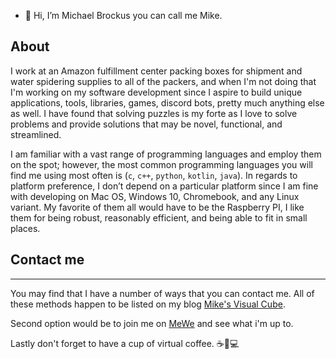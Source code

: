- 👋 Hi, I’m Michael Brockus you can call me Mike.

## About

I work at an Amazon fulfillment center packing boxes for shipment and water
spidering supplies to all of the packers, and when I'm not doing that I'm
working on my software development since I aspire to build unique applications,
tools, libraries, games, discord bots, pretty much anything else as well. I
have found that solving puzzles is my forte as I love to solve problems and
provide solutions that may be novel, functional, and streamlined.

I am familiar with a vast range of programming languages and employ them on the
spot; however, the most common programming languages you will find me using most
often is (`c`, `c++`, `python`, `kotlin`, `java`). In regards to platform
preference, I don’t depend on a particular platform since I am fine with developing
on Mac OS, Windows 10, Chromebook, and any Linux variant. My favorite of them all
would have to be the Raspberry PI, I like them for being robust, reasonably efficient,
and being able to fit in small places.


## Contact me

* * *

You may find that I have a number of ways that you can contact
me. All of these methods happen to be listed on my blog
[Mike's Visual Cube](https://mikebrockus.code.blog/contact-us/).

Second option would be to join me on [MeWe](https://mewe.com/i/michaelbrockus)
and see what i'm up to.

Lastly don't forget to have a cup of virtual coffee. ☕🐇💻


<!---
michaelbrockus/michaelbrockus is a ✨ special ✨ repository because its `README.md` (this file) appears on your GitHub profile.
You can click the Preview link to take a look at your changes.
--->
